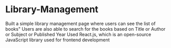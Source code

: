 # Library-Management
Built a simple library management page where users can see the list of books"
Users are also able to search for the books based on Title or Author or Subject or Published Year
Used React.js, which is an open-source JavaScript library used for frontend development 
